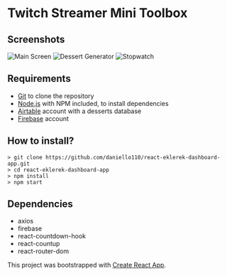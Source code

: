 # Twitch Streamer Mini Toolbox

## Screenshots
![Main Screen](https://i.imgur.com/Cic09qk.png)
![Dessert Generator](https://i.imgur.com/1EkW4JL.png)
![Stopwatch](https://i.imgur.com/E4gspP2.png)


## Requirements

 - [Git](https://git-scm.com/downloads) to clone the repository
 - [Node.js](https://nodejs.org/en/download/) with NPM included, to install dependencies
 - [Airtable](https://airtable.com/) account with a desserts database
 - [Firebase](https://firebase.google.com/) account

## How to install?

    > git clone https://github.com/daniello110/react-eklerek-dashboard-app.git
    > cd react-eklerek-dashboard-app
    > npm install
    > npm start

## Dependencies
   - axios
   - firebase
   - react-countdown-hook
   - react-countup
   - react-router-dom

This project was bootstrapped with [Create React App](https://github.com/facebook/create-react-app).
